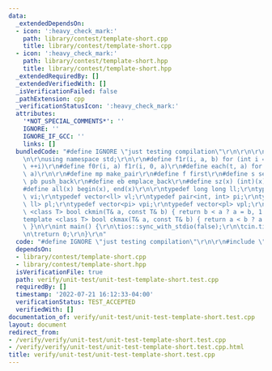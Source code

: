 ```yaml
---
data:
  _extendedDependsOn:
  - icon: ':heavy_check_mark:'
    path: library/contest/template-short.cpp
    title: library/contest/template-short.cpp
  - icon: ':heavy_check_mark:'
    path: library/contest/template-short.hpp
    title: library/contest/template-short.hpp
  _extendedRequiredBy: []
  _extendedVerifiedWith: []
  _isVerificationFailed: false
  _pathExtension: cpp
  _verificationStatusIcon: ':heavy_check_mark:'
  attributes:
    '*NOT_SPECIAL_COMMENTS*': ''
    IGNORE: ''
    IGNORE_IF_GCC: ''
    links: []
  bundledCode: "#define IGNORE \"just testing compilation\"\r\n\r\n\r\n#include <bits/stdc++.h>\r\
    \n\r\nusing namespace std;\r\n\r\n#define f1r(i, a, b) for (int i = (a); i < (b);\
    \ ++i)\r\n#define f0r(i, a) f1r(i, 0, a)\r\n#define each(t, a) for (auto& t :\
    \ a)\r\n\r\n#define mp make_pair\r\n#define f first\r\n#define s second\r\n#define\
    \ pb push_back\r\n#define eb emplace_back\r\n#define sz(x) (int)(x).size()\r\n\
    #define all(x) begin(x), end(x)\r\n\r\ntypedef long long ll;\r\ntypedef vector<int>\
    \ vi;\r\ntypedef vector<ll> vl;\r\ntypedef pair<int, int> pi;\r\ntypedef pair<ll,\
    \ ll> pl;\r\ntypedef vector<pi> vpi;\r\ntypedef vector<pl> vpl;\r\n\r\ntemplate\
    \ <class T> bool ckmin(T& a, const T& b) { return b < a ? a = b, 1 : 0; }\r\n\
    template <class T> bool ckmax(T& a, const T& b) { return a < b ? a = b, 1 : 0;\
    \ }\n\r\nint main() {\r\n\tios::sync_with_stdio(false);\r\n\tcin.tie(nullptr);\r\
    \n\treturn 0;\r\n}\r\n"
  code: "#define IGNORE \"just testing compilation\"\r\n\r\n#include \"../../library/contest/template-short.cpp\""
  dependsOn:
  - library/contest/template-short.cpp
  - library/contest/template-short.hpp
  isVerificationFile: true
  path: verify/unit-test/unit-test-template-short.test.cpp
  requiredBy: []
  timestamp: '2022-07-21 16:12:33-04:00'
  verificationStatus: TEST_ACCEPTED
  verifiedWith: []
documentation_of: verify/unit-test/unit-test-template-short.test.cpp
layout: document
redirect_from:
- /verify/verify/unit-test/unit-test-template-short.test.cpp
- /verify/verify/unit-test/unit-test-template-short.test.cpp.html
title: verify/unit-test/unit-test-template-short.test.cpp
---
```

